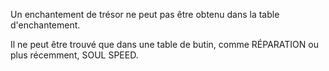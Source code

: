 Un enchantement de trésor ne peut pas être obtenu dans la table d'enchantement.

Il ne peut être trouvé que dans une table de butin, comme RÉPARATION ou plus récemment, SOUL SPEED.
